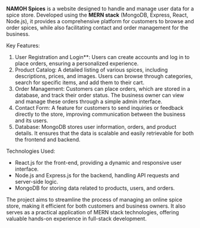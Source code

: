 **NAMOH Spices** is a website designed to handle and manage user data for a spice store. 
Developed using the **MERN stack** 
(MongoDB, Express, React, Node.js), 
it provides a comprehensive platform for customers to browse and order spices,
while also facilitating contact and order management for the business.

 Key Features:
1. User Registration and Login**: Users can create accounts and log in to place orders, ensuring a personalized experience.
2. Product Catalog: A detailed listing of various spices, including descriptions, prices,
     and images. Users can browse through categories, search for specific items, and add them to their cart.
3. Order Management: Customers can place orders, which are stored in a database, and track their order status.
     The business owner can view and manage these orders through a simple admin interface.
4. Contact Form: A feature for customers to send inquiries or feedback directly to the store, improving communication between the business and its users.
5. Database: MongoDB stores user information, orders, and product details.
     It ensures that the data is scalable and easily retrievable for both the frontend and backend.

Technologies Used:
- React.js for the front-end, providing a dynamic and responsive user interface.
- Node.js and Express.js for the backend, handling API requests and server-side logic.
- MongoDB for storing data related to products, users, and orders.

The project aims to streamline the process of managing an online spice store, making it efficient for both customers and business owners.
It also serves as a practical application of MERN stack technologies, offering valuable hands-on experience in full-stack development.
